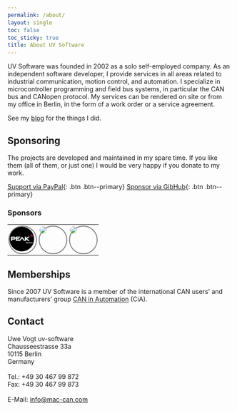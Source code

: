```yaml
---
permalink: /about/
layout: single
toc: false
toc_sticky: true
title: About UV Software
---
```

UV&nbsp;Software was founded in 2002 as a solo self-employed company.
As an independent software developer, I provide services in all areas related to industrial communication, motion control, and automation.
I specialize in microcontroller programming and field bus systems, in particular the CAN bus and CANopen protocol.
My services can be rendered on site or from my office in Berlin, in the form of a work order or a service agreement.

See my [blog](https://www.uv-software.de/dokuwiki/doku.php?id=uvs:cv_en) for the things I did.

## Sponsoring
The projects are developed and maintained in my spare time.
If you like them (all of them, or just one) I would be very happy if you donate to my work.

[Support via PayPal](https://paypal.me/uvsoftware){: .btn .btn--primary}
[Sponsor via GibHub](https://github.com/sponsors/mac-can){: .btn .btn--primary}

### Sponsors
<table style="border: 0px;">
  <tr style="border: 0px;">
    <td style="border: 0px; padding: 2px;">
      <div style="height: 60px; width: 60px; border-style: solid; border-color: #808080;  border-width: 2px; border-radius: 100%;">
        <a href="https://www.peak-system.com/"> <img style="border-radius: 100%;" src="/assets/images/PEAK-System_rund.png" width="56px" /></a>
      </div>
    </td>
    <!-- td style="border: 0px; padding: 2px;">
      <div style="height: 60px; width: 60px; border-style: solid; border-color: #808080;  border-width: 2px; border-radius: 100%;">
        <a href="https://github.com/rusoku"> <img style="border-radius: 100%;" src="https://avatars.githubusercontent.com/u/46974254?v=4" width="56px" /></a>
      </div>
    </td -->
    <td style="border: 0px; padding: 2px;">
      <div style="height: 60px; width: 60px; border-style: solid; border-color: #808080;  border-width: 2px; border-radius: 100%;">
        <a href="https://github.com/TravisJoe"> <img style="border-radius: 100%;" src="https://avatars.githubusercontent.com/u/2984346?v=4" width="56px" /></a>
      </div>
    </td>
    <td style="border: 0px; padding: 2px;">
      <div style="height: 60px; width: 60px; border-style: solid; border-color: #808080;  border-width: 2px; border-radius: 100%;">
        <a href="https://github.com/Torrox-GmbH-Co-KG"> <img style="border-radius: 100%;" src="https://avatars.githubusercontent.com/u/127209439?s=200&v=4" width="56px" /></a>
      </div>
    </td>
  </tr>
</table>

## Memberships
Since 2007 UV&nbsp;Software is a member of the international CAN users’ and manufacturers’ group [CAN&nbsp;in&nbsp;Automation](https://www.can-cia.org/) (CiA).

## Contact
Uwe Vogt uv-software<br>
Chausseestrasse 33a<br>
10115 Berlin<br>
Germany<br><br>
Tel.: +49 30 467 99 872<br>
Fax:  +49 30 467 99 873<br><br>
E-Mail: <a href="mailto:info@mac-can.com">info@mac-can.com</a><br><br>
